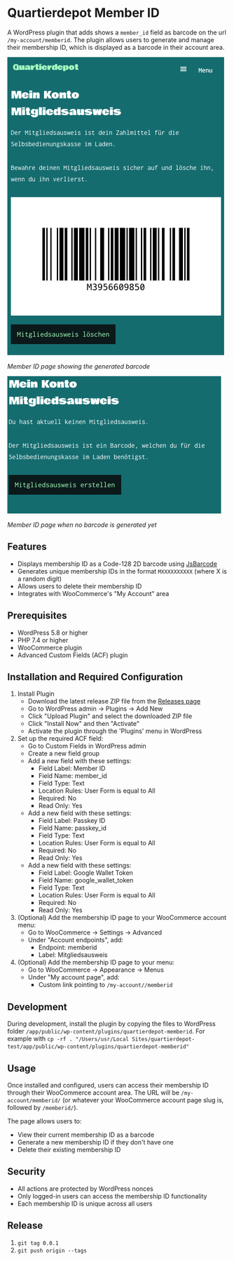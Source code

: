 # Quartierdepot Member ID

A WordPress plugin that adds shows a `member_id` field as barcode on the url `/my-account/memberid`. 
The plugin allows users to generate and manage their membership ID, which is displayed as a barcode in their account area.

![Member ID Page with Barcode](documentation/screen-2.png)

*Member ID page showing the generated barcode*


![Member ID Page without Barcode](documentation/screen-1.png)

*Member ID page when no barcode is generated yet*

## Features

- Displays membership ID as a Code-128 2D barcode using [JsBarcode](https://github.com/lindell/JsBarcode)
- Generates unique membership IDs in the format `MXXXXXXXXXX` (where X is a random digit)
- Allows users to delete their membership ID
- Integrates with WooCommerce's "My Account" area

## Prerequisites

- WordPress 5.8 or higher
- PHP 7.4 or higher
- WooCommerce plugin
- Advanced Custom Fields (ACF) plugin

## Installation and Required Configuration

1. Install Plugin
   - Download the latest release ZIP file from the [Releases page](https://github.com/quartier-depot/quartierdepot-memberid/releases)
   - Go to WordPress admin → Plugins → Add New
   - Click "Upload Plugin" and select the downloaded ZIP file
   - Click "Install Now" and then "Activate"
   - Activate the plugin through the 'Plugins' menu in WordPress
2. Set up the required ACF field:
   - Go to Custom Fields in WordPress admin
   - Create a new field group
   - Add a new field with these settings:
     - Field Label: Member ID
     - Field Name: member_id
     - Field Type: Text
     - Location Rules: User Form is equal to All
     - Required: No
     - Read Only: Yes
   - Add a new field with these settings:
     - Field Label: Passkey ID
     - Field Name: passkey_id
     - Field Type: Text
     - Location Rules: User Form is equal to All
     - Required: No
     - Read Only: Yes
   - Add a new field with these settings:
     - Field Label: Google Wallet Token
     - Field Name: google_wallet_token
     - Field Type: Text
     - Location Rules: User Form is equal to All
     - Required: No
     - Read Only: Yes
3. (Optional) Add the membership ID page to your WooCommerce account menu:
   - Go to WooCommerce → Settings → Advanced
   - Under "Account endpoints", add:
     - Endpoint: memberid
     - Label: Mitgliedsausweis
4. (Optional) Add the membership ID page to your menu:
   - Go to WooCommerce → Appearance → Menus
   - Under "My account page", add:
     - Custom link pointing to `/my-account//memberid`


## Development

During development, install the plugin by copying the files to WordPress folder `/app/public/wp-content/plugins/quartierdepot-memberid`.
For example with `cp -rf . "/Users/usr/Local Sites/quartierdepot-test/app/public/wp-content/plugins/quartierdepot-memberid"`

## Usage

Once installed and configured, users can access their membership ID through their WooCommerce account area. The URL will be
`/my-account/memberid/` (or whatever your WooCommerce account page slug is, followed by `/memberid/`).

The page allows users to:
- View their current membership ID as a barcode
- Generate a new membership ID if they don't have one
- Delete their existing membership ID

## Security

- All actions are protected by WordPress nonces
- Only logged-in users can access the membership ID functionality
- Each membership ID is unique across all users

## Release

1. `git tag 0.0.1`
2. `git push origin --tags`